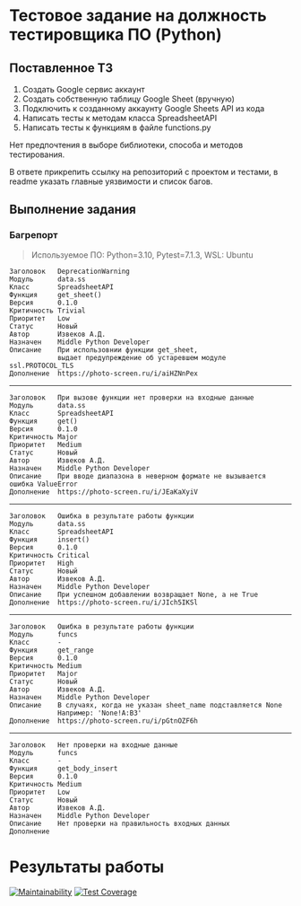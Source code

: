 # Тестовое задание на должность тестировщика ПО (Python)

## Поставленное ТЗ

1. Создать Google сервис аккаунт 
2. Создать собственную таблицу Google Sheet (вручную)
3. Подключить к созданному аккаунту Google Sheets API из кода
4. Написать тесты к методам класса SpreadsheetAPI
5. Написать тесты к функциям в файле functions.py

Нет предпочтения в выборе библиотеки, способа и методов тестирования.

В ответе прикрепить ссылку на репозиторий с проектом и тестами, в readme указать главные уязвимости и список багов.

## Выполнение задания

### Багрепорт


> Используемое ПО: Python=3.10, Pytest=7.1.3, WSL: Ubuntu



    Заголовок   DeprecationWarning
    Модуль      data.ss
    Класс       SpreadsheetAPI
    Функция     get_sheet()
    Версия      0.1.0
    Критичность Trivial
    Приоритет   Low
    Статус      Новый
    Автор       Извеков А.Д.
    Назначен    Middle Python Developer
    Описание    При использовнии функции get_sheet, 
                выдает предупреждение об устаревшем модуле ssl.PROTOCOL_TLS
    Дополнение  https://photo-screen.ru/i/aiHZNnPex

---

    Заголовок   При вызове функции нет проверки на входные данные
    Модуль      data.ss
    Класс       SpreadsheetAPI
    Функция     get()
    Версия      0.1.0
    Критичность Major
    Приоритет   Medium
    Статус      Новый
    Автор       Извеков А.Д.
    Назначен    Middle Python Developer
    Описание    При вводе диапазона в неверном формате не вызывается ошибка ValueError
    Дополнение  https://photo-screen.ru/i/JEaKaXyiV

---

    Заголовок   Ошибка в результате работы функции
    Модуль      data.ss
    Класс       SpreadsheetAPI
    Функция     insert()
    Версия      0.1.0
    Критичность Critical
    Приоритет   High
    Статус      Новый
    Автор       Извеков А.Д.
    Назначен    Middle Python Developer
    Описание    При успешном добавлении возвращает None, а не True
    Дополнение  https://photo-screen.ru/i/JIch5IKSl

---

    Заголовок   Ошибка в результате работы функции
    Модуль      funcs
    Класс       -
    Функция     get_range
    Версия      0.1.0
    Критичность Medium
    Приоритет   Major
    Статус      Новый
    Автор       Извеков А.Д.
    Назначен    Middle Python Developer
    Описание    В случаях, когда не указан sheet_name подставляется None
                Например: 'None!A:B3'
    Дополнение  https://photo-screen.ru/i/pGtnOZF6h


---

    Заголовок   Нет проверки на входные данные
    Модуль      funcs
    Класс       -
    Функция     get_body_insert
    Версия      0.1.0
    Критичность Medium
    Приоритет   Low
    Статус      Новый
    Автор       Извеков А.Д.
    Назначен    Middle Python Developer
    Описание    Нет проверки на правильность входных данных
    Дополнение  


# Результаты работы

[![Maintainability](https://api.codeclimate.com/v1/badges/4a5ebc4b0aaf1d82c28d/maintainability)](https://codeclimate.com/github/IzvekovWeb/Test_Task_Fursov/maintainability)
[![Test Coverage](https://api.codeclimate.com/v1/badges/4a5ebc4b0aaf1d82c28d/test_coverage)](https://codeclimate.com/github/IzvekovWeb/Test_Task_Fursov/test_coverage)